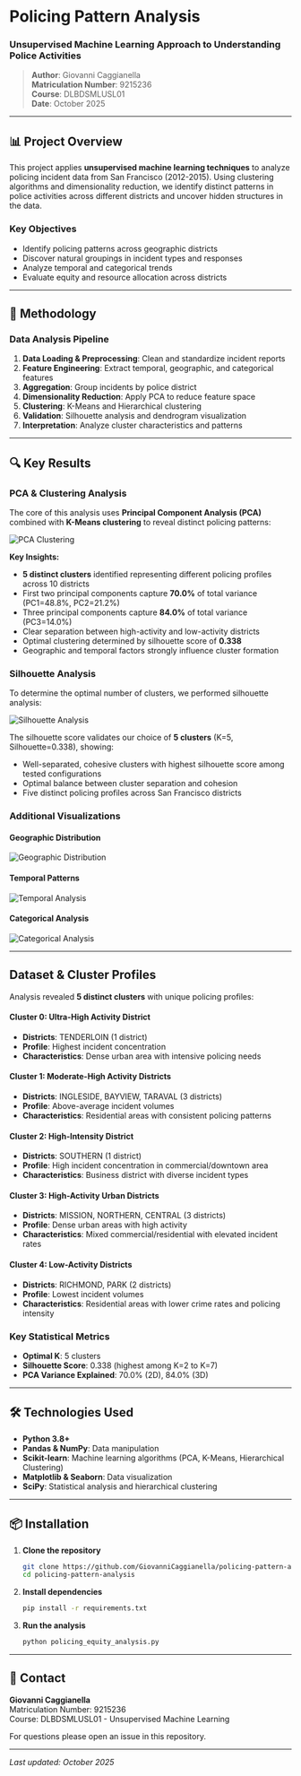 # Policing Pattern Analysis
### Unsupervised Machine Learning Approach to Understanding Police Activities

> **Author**: Giovanni Caggianella  
> **Matriculation Number**: 9215236  
> **Course**: DLBDSMLUSL01  
> **Date**: October 2025

---

## 📊 Project Overview

This project applies **unsupervised machine learning techniques** to analyze policing incident data from San Francisco (2012-2015). Using clustering algorithms and dimensionality reduction, we identify distinct patterns in police activities across different districts and uncover hidden structures in the data.

### Key Objectives
- Identify policing patterns across geographic districts
- Discover natural groupings in incident types and responses
- Analyze temporal and categorical trends
- Evaluate equity and resource allocation across districts

---

## 🎯 Methodology

### Data Analysis Pipeline
1. **Data Loading & Preprocessing**: Clean and standardize incident reports
2. **Feature Engineering**: Extract temporal, geographic, and categorical features
3. **Aggregation**: Group incidents by police district
4. **Dimensionality Reduction**: Apply PCA to reduce feature space
5. **Clustering**: K-Means and Hierarchical clustering
6. **Validation**: Silhouette analysis and dendrogram visualization
7. **Interpretation**: Analyze cluster characteristics and patterns

---

## 🔍 Key Results

### PCA & Clustering Analysis

The core of this analysis uses **Principal Component Analysis (PCA)** combined with **K-Means clustering** to reveal distinct policing patterns:

![PCA Clustering](results/pca_clustering.png)

**Key Insights:**
- **5 distinct clusters** identified representing different policing profiles across 10 districts
- First two principal components capture **70.0%** of total variance (PC1=48.8%, PC2=21.2%)
- Three principal components capture **84.0%** of total variance (PC3=14.0%)
- Clear separation between high-activity and low-activity districts
- Optimal clustering determined by silhouette score of **0.338**
- Geographic and temporal factors strongly influence cluster formation

### Silhouette Analysis

To determine the optimal number of clusters, we performed silhouette analysis:

![Silhouette Analysis](results/silhouette_analysis.png)

The silhouette score validates our choice of **5 clusters** (K=5, Silhouette=0.338), showing:
- Well-separated, cohesive clusters with highest silhouette score among tested configurations
- Optimal balance between cluster separation and cohesion
- Five distinct policing profiles across San Francisco districts

### Additional Visualizations

#### Geographic Distribution
![Geographic Distribution](results/geographic_distribution.png)

#### Temporal Patterns
![Temporal Analysis](results/temporal_analysis.png)

#### Categorical Analysis
![Categorical Analysis](results/categorical_analysis.png)

---

## Dataset & Cluster Profiles

Analysis revealed **5 distinct clusters** with unique policing profiles:

#### **Cluster 0: Ultra-High Activity District**
- **Districts**: TENDERLOIN (1 district)
- **Profile**: Highest incident concentration
- **Characteristics**: Dense urban area with intensive policing needs

#### **Cluster 1: Moderate-High Activity Districts**
- **Districts**: INGLESIDE, BAYVIEW, TARAVAL (3 districts)
- **Profile**: Above-average incident volumes
- **Characteristics**: Residential areas with consistent policing patterns

#### **Cluster 2: High-Intensity District**
- **Districts**: SOUTHERN (1 district)
- **Profile**: High incident concentration in commercial/downtown area
- **Characteristics**: Business district with diverse incident types

#### **Cluster 3: High-Activity Urban Districts**
- **Districts**: MISSION, NORTHERN, CENTRAL (3 districts)
- **Profile**: Dense urban areas with high activity
- **Characteristics**: Mixed commercial/residential with elevated incident rates

#### **Cluster 4: Low-Activity Districts**
- **Districts**: RICHMOND, PARK (2 districts)
- **Profile**: Lowest incident volumes
- **Characteristics**: Residential areas with lower crime rates and policing intensity

### Key Statistical Metrics
- **Optimal K**: 5 clusters
- **Silhouette Score**: 0.338 (highest among K=2 to K=7)
- **PCA Variance Explained**: 70.0% (2D), 84.0% (3D)

---

## 🛠️ Technologies Used

- **Python 3.8+**
- **Pandas & NumPy**: Data manipulation
- **Scikit-learn**: Machine learning algorithms (PCA, K-Means, Hierarchical Clustering)
- **Matplotlib & Seaborn**: Data visualization
- **SciPy**: Statistical analysis and hierarchical clustering

---

## 📦 Installation

1. **Clone the repository**
   ```bash
   git clone https://github.com/GiovanniCaggianella/policing-pattern-analysis.git
   cd policing-pattern-analysis
   ```

2. **Install dependencies**
   ```bash
   pip install -r requirements.txt
   ```

3. **Run the analysis**
   ```bash
   python policing_equity_analysis.py
   ```

---

## 👤 Contact

**Giovanni Caggianella**  
Matriculation Number: 9215236  
Course: DLBDSMLUSL01 - Unsupervised Machine Learning

For questions please open an issue in this repository.

---

*Last updated: October 2025*

